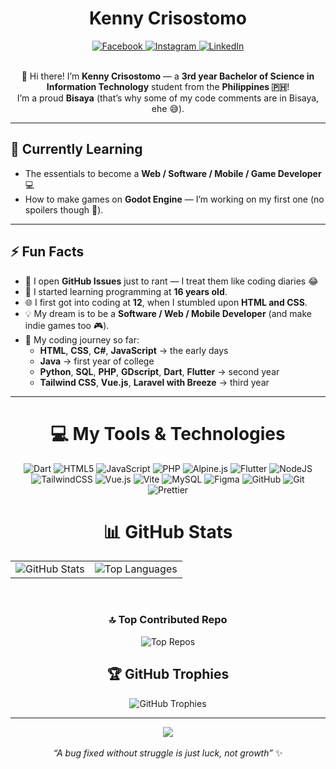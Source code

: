 <div align="center">
  <!-- <img src="https://github.com/SixxCodes/E-commerce-Strorefront-Simulator-pure-Python/blob/main/CKC%20Styles/product_images/ken.jpg" alt="Kenny Crisostomo" width="100" /> -->
  <strong><h1>Kenny Crisostomo</h1></strong>
  <a href="https://www.facebook.com/kenneth.crisostomo.45654">
    <img src="https://img.shields.io/badge/Facebook-%231877F2.svg?logo=Facebook&logoColor=white" alt="Facebook" />
  </a>
  <a href="https://instagram.com/mahfreinds.exe">
    <img src="https://img.shields.io/badge/Instagram-%23E4405F.svg?logo=Instagram&logoColor=white" alt="Instagram" />
  </a>
  <a href="https://www.linkedin.com/in/zyrile-kenny-madayag-332543347/">
    <img src="https://img.shields.io/badge/LinkedIn-%230077B5.svg?logo=linkedin&logoColor=white" alt="LinkedIn" />
  </a>
</div>

<br/>

<div align="center">
  <p>
    👋 Hi there! I’m <strong>Kenny Crisostomo</strong> — a <strong>3rd year Bachelor of Science in Information Technology</strong> student from the <strong>Philippines 🇵🇭</strong>!<br/>
    I’m a proud <strong>Bisaya</strong> (that’s why some of my code comments are in Bisaya, ehe 😅).
  </p>
</div>

---

## 🌱 Currently Learning
- The essentials to become a **Web / Software / Mobile / Game Developer** 💻  
- How to make games on **Godot Engine** — I’m working on my first one (no spoilers though 👀).

---

## ⚡ Fun Facts
- 🧠 I open **GitHub Issues** just to rant — I treat them like coding diaries 😂  
- 👶 I started learning programming at **16 years old**.  
- 🌐 I first got into coding at **12**, when I stumbled upon **HTML and CSS**.  
- 💡 My dream is to be a **Software / Web / Mobile Developer** (and make indie games too 🎮).  
- 🧩 My coding journey so far:
  - **HTML**, **CSS**, **C#**, **JavaScript** → the early days  
  - **Java** → first year of college  
  - **Python**, **SQL**, **PHP**, **GDscript**, **Dart**, **Flutter** → second year  
  - **Tailwind CSS**, **Vue.js**, **Laravel with Breeze** → third year  

---

<div align="center">

  <h1>💻 My Tools & Technologies</h1>

  <img src="https://img.shields.io/badge/dart-%230175C2.svg?style=for-the-badge&logo=dart&logoColor=white" alt="Dart" />
  <img src="https://img.shields.io/badge/html5-%23E34F26.svg?style=for-the-badge&logo=html5&logoColor=white" alt="HTML5" />
  <img src="https://img.shields.io/badge/javascript-%23323330.svg?style=for-the-badge&logo=javascript&logoColor=%23F7DF1E" alt="JavaScript" />
  <img src="https://img.shields.io/badge/php-%23777BB4.svg?style=for-the-badge&logo=php&logoColor=white" alt="PHP" />
  <img src="https://img.shields.io/badge/alpinejs-white.svg?style=for-the-badge&logo=alpinedotjs&logoColor=%238BC0D0" alt="Alpine.js" />
  <img src="https://img.shields.io/badge/Flutter-%2302569B.svg?style=for-the-badge&logo=Flutter&logoColor=white" alt="Flutter" />
  <img src="https://img.shields.io/badge/node.js-6DA55F?style=for-the-badge&logo=node.js&logoColor=white" alt="NodeJS" />
  <img src="https://img.shields.io/badge/tailwindcss-%2338B2AC.svg?style=for-the-badge&logo=tailwind-css&logoColor=white" alt="TailwindCSS" />
  <img src="https://img.shields.io/badge/vue.js-%2335495e.svg?style=for-the-badge&logo=vuedotjs&logoColor=%234FC08D" alt="Vue.js" />
  <img src="https://img.shields.io/badge/vite-%23646CFF.svg?style=for-the-badge&logo=vite&logoColor=white" alt="Vite" />
  <img src="https://img.shields.io/badge/mysql-4479A1.svg?style=for-the-badge&logo=mysql&logoColor=white" alt="MySQL" />
  <img src="https://img.shields.io/badge/figma-%23F24E1E.svg?style=for-the-badge&logo=figma&logoColor=white" alt="Figma" />
  <img src="https://img.shields.io/badge/github-%23121011.svg?style=for-the-badge&logo=github&logoColor=white" alt="GitHub" />
  <img src="https://img.shields.io/badge/git-%23F05033.svg?style=for-the-badge&logo=git&logoColor=white" alt="Git" />
  <img src="https://img.shields.io/badge/prettier-%23F7B93E.svg?style=for-the-badge&logo=prettier&logoColor=black" alt="Prettier" />

</div>


<div align="center">

  # 📊 GitHub Stats

  <table>
    <tr>
      <td>
        <img src="https://github-readme-stats.vercel.app/api?username=SixxCodes&theme=dark&hide_border=false&include_all_commits=false&count_private=false" alt="GitHub Stats" />
      </td>
      <td>
        <img src="https://github-readme-stats.vercel.app/api/top-langs/?username=SixxCodes&theme=dark&hide_border=false&include_all_commits=false&count_private=false&layout=compact" alt="Top Languages" />
      </td>
    </tr>
  </table>

  <br/>

  ### 🔝 Top Contributed Repo
  <img src="https://github-contributor-stats.vercel.app/api?username=SixxCodes&limit=5&theme=dark&combine_all_yearly_contributions=true" alt="Top Repos" />

  <br/>

  ## 🏆 GitHub Trophies
  <img src="https://github-profile-trophy.vercel.app/?username=SixxCodes&theme=radical&no-frame=false&no-bg=false&margin-w=4" alt="GitHub Trophies" />

</div>



---

<div align="center">
<img src="https://komarev.com/ghpvc/?username=SixxCodes&&style=flat-square" align="center" />
</div>  

<br/>

<div align="center">
  <i>“A bug fixed without struggle is just luck, not growth”</i> ✨
</div>

<!-- Proudly created with GPRM ( https://gprm.itsvg.in ) -->

<!---# **👋 Hi, I’m @SixxCodes**

## 📫 Who am I?
Hi there! My name is Sixx!

* I am a 2nd year Bachelor of Science in Information Technology.
* I live in the Philippines!
* I am a Bisaya (that's why some of my comments on my codes are on Bisaya, ehe)

## 👀 My hobbies are...

Everything, tbh. I jump from one hobby to another! I have so much to do now and that is how I enjoy my life atm.
Specifically:
1. Crochet
2. Playing games (any genre and type of games)
3. Cross stitch
4. Journaling
5. Watching anime
6. etc.

## 🌱 I’m currently learning...
* Essential things I need to learn to be a software developer.
* how to make games on Godot. I want to make my first game, i'm not spoiling anything though, ehe.

## ⚡ Fun fact:

* I OPEN ISSUES ON GITHUB JUST SO I COULD RANT ABOUT THAT SPECIFIC REPOSITORY, I USE THEM LIKE DIARIES!
* I LIKE BREAD! I pair them with everything. Coffee, soup, pasta, tea, milk, cup noodles, and etc.
* I started learning programming when I was 16!
* My dream is to be a software engineer/developer in the future.
* I also want to make my own indie games! :>
* I began with C#, HTML, CSS, and JavaScript.
* Later, I learned Java in my first year of school.
* In my second year, I started learning Python and SQL!
* Now, I'm still on my 2nd Year and I'm also learning GDscript and Dart and Flutter.

SixxCodes/SixxCodes is a ✨ special ✨ repository because its `README.md` (this file) appears on your GitHub profile.
You can click the Preview link to take a look at your changes.
--->
